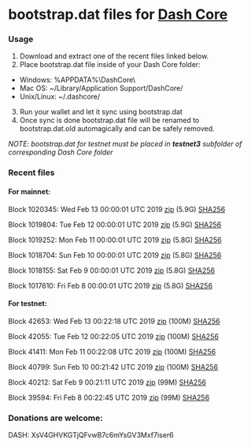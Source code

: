 # bootstrap.dat files for [Dash Core](https://www.dash.org)

### Usage

1. Download and extract one of the recent files linked below.
2. Place bootstrap.dat file inside of your Dash Core folder:
 - Windows: %APPDATA%\DashCore\
 - Mac OS: ~/Library/Application Support/DashCore/
 - Unix/Linux: ~/.dashcore/
3. Run your wallet and let it sync using bootstrap.dat
4. Once sync is done bootstrap.dat file will be renamed to bootstrap.dat.old automagically and can be safely removed.

_NOTE: bootstrap.dat for testnet must be placed in **testnet3** subfolder of corresponding Dash Core folder_

### Recent files

#### For mainnet:

Block 1020345: Wed Feb 13 00:00:01 UTC 2019 [zip](https://dash-bootstrap.ams3.digitaloceanspaces.com/mainnet/2019-02-13/bootstrap.dat.zip) (5.9G) [SHA256](https://dash-bootstrap.ams3.digitaloceanspaces.com/mainnet/2019-02-13/sha256.txt)

Block 1019804: Tue Feb 12 00:00:01 UTC 2019 [zip](https://dash-bootstrap.ams3.digitaloceanspaces.com/mainnet/2019-02-12/bootstrap.dat.zip) (5.9G) [SHA256](https://dash-bootstrap.ams3.digitaloceanspaces.com/mainnet/2019-02-12/sha256.txt)

Block 1019252: Mon Feb 11 00:00:01 UTC 2019 [zip](https://dash-bootstrap.ams3.digitaloceanspaces.com/mainnet/2019-02-11/bootstrap.dat.zip) (5.8G) [SHA256](https://dash-bootstrap.ams3.digitaloceanspaces.com/mainnet/2019-02-11/sha256.txt)

Block 1018704: Sun Feb 10 00:00:01 UTC 2019 [zip](https://dash-bootstrap.ams3.digitaloceanspaces.com/mainnet/2019-02-10/bootstrap.dat.zip) (5.8G) [SHA256](https://dash-bootstrap.ams3.digitaloceanspaces.com/mainnet/2019-02-10/sha256.txt)

Block 1018155: Sat Feb  9 00:00:01 UTC 2019 [zip](https://dash-bootstrap.ams3.digitaloceanspaces.com/mainnet/2019-02-09/bootstrap.dat.zip) (5.8G) [SHA256](https://dash-bootstrap.ams3.digitaloceanspaces.com/mainnet/2019-02-09/sha256.txt)

Block 1017610: Fri Feb  8 00:00:01 UTC 2019 [zip](https://dash-bootstrap.ams3.digitaloceanspaces.com/mainnet/2019-02-08/bootstrap.dat.zip) (5.8G) [SHA256](https://dash-bootstrap.ams3.digitaloceanspaces.com/mainnet/2019-02-08/sha256.txt)


#### For testnet:

Block 42653: Wed Feb 13 00:22:18 UTC 2019 [zip](https://dash-bootstrap.ams3.digitaloceanspaces.com/testnet/2019-02-13/bootstrap.dat.zip) (100M) [SHA256](https://dash-bootstrap.ams3.digitaloceanspaces.com/testnet/2019-02-13/sha256.txt)

Block 42055: Tue Feb 12 00:22:05 UTC 2019 [zip](https://dash-bootstrap.ams3.digitaloceanspaces.com/testnet/2019-02-12/bootstrap.dat.zip) (100M) [SHA256](https://dash-bootstrap.ams3.digitaloceanspaces.com/testnet/2019-02-12/sha256.txt)

Block 41411: Mon Feb 11 00:22:08 UTC 2019 [zip](https://dash-bootstrap.ams3.digitaloceanspaces.com/testnet/2019-02-11/bootstrap.dat.zip) (100M) [SHA256](https://dash-bootstrap.ams3.digitaloceanspaces.com/testnet/2019-02-11/sha256.txt)

Block 40799: Sun Feb 10 00:21:42 UTC 2019 [zip](https://dash-bootstrap.ams3.digitaloceanspaces.com/testnet/2019-02-10/bootstrap.dat.zip) (100M) [SHA256](https://dash-bootstrap.ams3.digitaloceanspaces.com/testnet/2019-02-10/sha256.txt)

Block 40212: Sat Feb  9 00:21:11 UTC 2019 [zip](https://dash-bootstrap.ams3.digitaloceanspaces.com/testnet/2019-02-09/bootstrap.dat.zip) (99M) [SHA256](https://dash-bootstrap.ams3.digitaloceanspaces.com/testnet/2019-02-09/sha256.txt)

Block 39594: Fri Feb  8 00:22:45 UTC 2019 [zip](https://dash-bootstrap.ams3.digitaloceanspaces.com/testnet/2019-02-08/bootstrap.dat.zip) (99M) [SHA256](https://dash-bootstrap.ams3.digitaloceanspaces.com/testnet/2019-02-08/sha256.txt)


### Donations are welcome:

DASH: XsV4GHVKGTjQFvwB7c6mYsGV3Mxf7iser6
